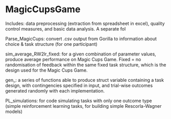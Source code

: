 # MagicCupsGame
Includes: data preprocessing (extraction from spreadsheet in excel), quality control measures, and basic data analysis. A separate fol

Parse_MagicCups: convert .csv output from Gorilla to information about choice & task structure (for one participant)

sim_average_RW2lr_fixed: for a given combination of parameter values, produce average performance on Magic Cups Game. Fixed = no randomisation of feedback within the same fixed task structure, which is the design used for the Magic Cups Game.

gen_: a series of functions able to produce struct variable containing a task design, with contingencies specified in input, and trial-wise outcomes generated randomly with each implementation.

PL_simulations: for code simulating tasks with only one outcome type (simple reinforcement learning tasks, for building simple Rescorla-Wagner models)

